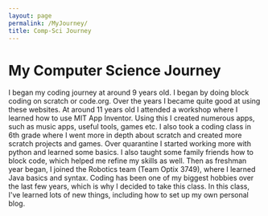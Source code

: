 ```yaml
---
layout: page
permalink: /MyJourney/
title: Comp-Sci Journey
--- 
```



# My Computer Science Journey


I began my coding journey at around 9 years old. I began by doing block coding on scratch or code.org. Over the years I became quite good at using these websites. At around 11 years old I attended a workshop where I learned how to use MIT App Inventor. Using this I created numerous apps, such as music apps, useful tools, games etc. I also took a coding class in 6th grade where I went more in depth about scratch and created more scratch projects and games. Over quarantine I started working more with python and learned some basics. I also taught some family friends how to block code, which helped me refine my skills as well. Then as freshman year began, I joined the Robotics team (Team Optix 3749), where I learned Java basics and syntax. Coding has been one of my biggest hobbies over the last few years, which is why I decided to take this class. In this class, I've learned lots of new things, including how to set up my own personal blog.